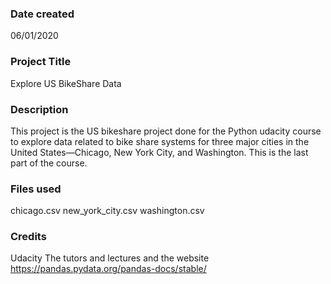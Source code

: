 ### Date created
06/01/2020

### Project Title
Explore US BikeShare Data

### Description
This project is the US bikeshare project done for the Python udacity course to explore data related to bike share
systems for three major cities in the United States—Chicago, New York City, and Washington.
This is the last part of the course.

### Files used
chicago.csv new_york_city.csv washington.csv

### Credits
Udacity The tutors and lectures and the website https://pandas.pydata.org/pandas-docs/stable/

